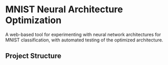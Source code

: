# MNIST Neural Architecture Optimization

A web-based tool for experimenting with neural network architectures for MNIST classification, with automated testing of the optimized architecture.

## Project Structure 